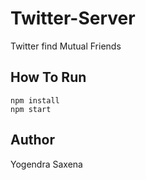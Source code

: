 # Twitter-Server

Twitter find Mutual Friends

## How To Run

```
npm install
npm start
```

## Author

Yogendra Saxena

